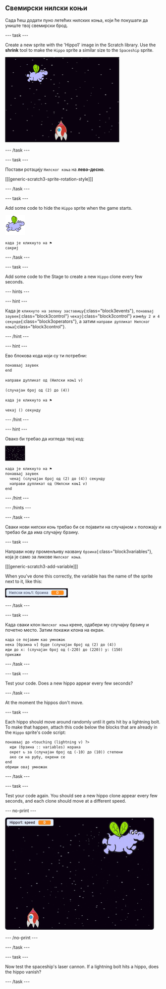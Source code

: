 ## Свемирски нилски коњи

Сада ћеш додати пуно летећих нилских коња, који ће покушати да униште твој свемирски брод.

\--- task \---

Create a new sprite with the 'Hippo1' image in the Scratch library. Use the **shrink** tool to make the `Hippo` sprite a similar size to the `Spaceship` sprite.

![снимак екрана](images/invaders-hippo.png)

\--- /task \---

\--- task \---

Постави ротацију `Нилског коња` на **лево-десно**.

[[[generic-scratch3-sprite-rotation-style]]]

\--- /task \---

\--- task \---

Add some code to hide the `Hippo` sprite when the game starts.

![лик нилског коња](images/hippo-sprite.png)

```blocks3
када је кликнуто на ⚑
сакриј
```

\--- /task \---

\--- task \---

Add some code to the Stage to create a new `Hippo` clone every few seconds.

\--- hints \---

\--- hint \---

Када је `кликнуто на зелену заставицу`{:class="block3events"}, `понављај заувек`{:class="block3control"} `чекај`{:class="block3control"} `између 2 и 4 секунде`{:class="block3operators"}, а затим `направи дупликат Нилског коња`{:class="block3control"}.

\--- /hint \---

\--- hint \---

Ево блокова кода који су ти потребни:

```blocks3
понављај заувек
end

направи дупликат од (Нилски коњ1 v)

(случајан број од (2) до (4))

када је кликнуто на ⚑

чекај () секунду
```

\--- /hint \---

\--- hint \---

Овако би требао да изгледа твој код:

![лик позорнице](images/stage-sprite.png)

```blocks3
када је кликнуто на ⚑
понављај заувек 
  чекај (случајан број од (2) до (4)) секунду
  направи дупликат од (Нилски коњ1 v)
end
```

\--- /hint \---

\--- /hints \---

\--- /task \---

Сваки нови нилски коњ требао би се појавити на случајном `х` положају и требао би да има случајну брзину.

\--- task \---

Направи нову променљиву названу `брзина`{:class="block3variables"}, која је само за ликове `Нилског коња`.

[[[generic-scratch3-add-variable]]]

When you've done this correctly, the variable has the name of the sprite next to it, like this:

![снимак екрана](images/invaders-var-test.png)

\--- /task \---

\--- task \---

Када сваки клон `Нилског коња` крене, одабери му случајну брзину и почетно место. Затим покажи клона на екран.

```blocks3
када се појавим као умножак
нека [брзина v] буде (случајан број од (2) до (4))
иди до x: (случајан број од (-220) до (220)) y: (150)
прикажи
```

\--- /task \---

\--- task \---

Test your code. Does a new hippo appear every few seconds?

\--- /task \---

At the moment the hippos don't move.

\--- task \---

Each hippo should move around randomly until it gets hit by a lightning bolt. To make that happen, attach this code below the blocks that are already in the `Hippo` sprite's code script:

```blocks3
понављај до <touching (lightning v) ?> 
  иди (брзина :: variables) корака
  окрет ↻ за (случајан број од (-10) до (10)) степени
  ако си на рубу, окрени се
end
обриши овај умножак
```

\--- /task \---

\--- task \---

Test your code again. You should see a new hippo clone appear every few seconds, and each clone should move at a different speed.

\--- no-print \---

![снимак екрана](images/hippo-clones.gif)

\--- /no-print \---

\--- /task \---

\--- task \---

Now test the spaceship's laser cannon. If a lightning bolt hits a hippo, does the hippo vanish?

\--- /task \---